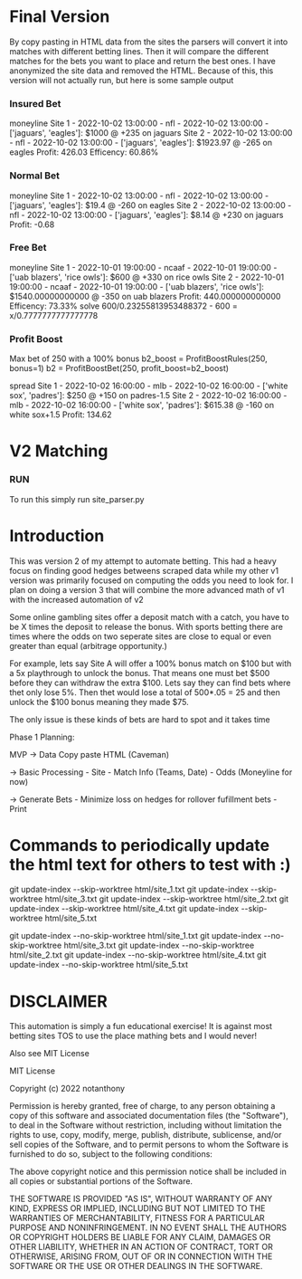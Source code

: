 # Final Version

By copy pasting in HTML data from the sites the parsers will convert it into matches with different betting lines. Then it will compare the different matches for the bets you want to place and return the best ones. I have anonymized the site data and removed the HTML. Because of this, this version will not actually run, but here is some sample output

### Insured Bet

moneyline
Site 1 - 2022-10-02 13:00:00 - nfl - 2022-10-02 13:00:00 - ['jaguars', 'eagles']:
$1000 @ +235 on jaguars
Site 2 - 2022-10-02 13:00:00 - nfl - 2022-10-02 13:00:00 - ['jaguars', 'eagles']:
$1923.97 @ -265 on eagles
Profit: 426.03
Efficency: 60.86%

### Normal Bet

moneyline
Site 1 - 2022-10-02 13:00:00 - nfl - 2022-10-02 13:00:00 - ['jaguars', 'eagles']:
$19.4 @ -260 on eagles
Site 2 - 2022-10-02 13:00:00 - nfl - 2022-10-02 13:00:00 - ['jaguars', 'eagles']:
$8.14 @ +230 on jaguars
Profit: -0.68

### Free Bet

moneyline
Site 1 - 2022-10-01 19:00:00 - ncaaf - 2022-10-01 19:00:00 - ['uab blazers', 'rice owls']:
$600 @ +330 on rice owls
Site 2 - 2022-10-01 19:00:00 - ncaaf - 2022-10-01 19:00:00 - ['uab blazers', 'rice owls']:
$1540.00000000000 @ -350 on uab blazers
Profit: 440.000000000000
Efficency: 73.33%
solve 600/0.23255813953488372 - 600 = x/0.7777777777777778

### Profit Boost

Max bet of 250 with a 100% bonus
b2_boost = ProfitBoostRules(250, bonus=1)
b2 = ProfitBoostBet(250, profit_boost=b2_boost)

spread
Site 1 - 2022-10-02 16:00:00 - mlb - 2022-10-02 16:00:00 - ['white sox', 'padres']:
$250 @ +150 on padres-1.5
Site 2 - 2022-10-02 16:00:00 - mlb - 2022-10-02 16:00:00 - ['white sox', 'padres']:
$615.38 @ -160 on white sox+1.5
Profit: 134.62

# V2 Matching

### RUN

To run this simply run site_parser.py

# Introduction

This was version 2 of my attempt to automate betting. This had a heavy focus on finding good hedges betweens scraped data while my other v1 version was primarily focused on computing the odds you need to look for.
I plan on doing a version 3 that will combine the more advanced math of v1 with the increased automation of v2

Some online gambling sites offer a deposit match with a catch, you have to be X times the deposit to release the bonus. With sports betting there are times where the odds on two seperate sites are close to equal or even greater than equal (arbitrage opportunity.)

For example, lets say Site A will offer a 100% bonus match on $100 but with a 5x playthrough to unlock the bonus.
That means one must bet $500 before they can withdraw the extra $100. Lets say they can find bets where thet only lose 5%. Then thet would lose a total of 500\*.05 = 25 and then unlock the $100 bonus meaning they made $75.

The only issue is these kinds of bets are hard to spot and it takes time

Phase 1
Planning:

MVP
-> Data
Copy paste HTML (Caveman)

-> Basic Processing - Site - Match Info (Teams, Date) - Odds (Moneyline for now)

-> Generate Bets - Minimize loss on hedges for rollover fufillment bets - Print

# Commands to periodically update the html text for others to test with :)

git update-index --skip-worktree html/site_1.txt
git update-index --skip-worktree html/site_3.txt
git update-index --skip-worktree html/site_2.txt
git update-index --skip-worktree html/site_4.txt
git update-index --skip-worktree html/site_5.txt

git update-index --no-skip-worktree html/site_1.txt
git update-index --no-skip-worktree html/site_3.txt
git update-index --no-skip-worktree html/site_2.txt
git update-index --no-skip-worktree html/site_4.txt
git update-index --no-skip-worktree html/site_5.txt

# DISCLAIMER

This automation is simply a fun educational exercise! It is against most betting sites TOS to use the place mathing bets and I would never!

Also see MIT License

MIT License

Copyright (c) 2022 notanthony

Permission is hereby granted, free of charge, to any person obtaining a copy
of this software and associated documentation files (the "Software"), to deal
in the Software without restriction, including without limitation the rights
to use, copy, modify, merge, publish, distribute, sublicense, and/or sell
copies of the Software, and to permit persons to whom the Software is
furnished to do so, subject to the following conditions:

The above copyright notice and this permission notice shall be included in all
copies or substantial portions of the Software.

THE SOFTWARE IS PROVIDED "AS IS", WITHOUT WARRANTY OF ANY KIND, EXPRESS OR
IMPLIED, INCLUDING BUT NOT LIMITED TO THE WARRANTIES OF MERCHANTABILITY,
FITNESS FOR A PARTICULAR PURPOSE AND NONINFRINGEMENT. IN NO EVENT SHALL THE
AUTHORS OR COPYRIGHT HOLDERS BE LIABLE FOR ANY CLAIM, DAMAGES OR OTHER
LIABILITY, WHETHER IN AN ACTION OF CONTRACT, TORT OR OTHERWISE, ARISING FROM,
OUT OF OR IN CONNECTION WITH THE SOFTWARE OR THE USE OR OTHER DEALINGS IN THE
SOFTWARE.
